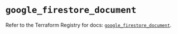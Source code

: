 # `google_firestore_document`

Refer to the Terraform Registry for docs: [`google_firestore_document`](https://registry.terraform.io/providers/hashicorp/google-beta/6.23.0/docs/resources/google_firestore_document).
